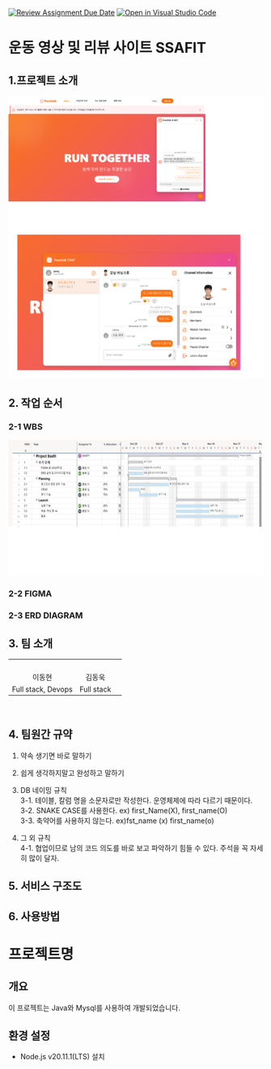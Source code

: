 [![Review Assignment Due Date](https://classroom.github.com/assets/deadline-readme-button-22041afd0340ce965d47ae6ef1cefeee28c7c493a6346c4f15d667ab976d596c.svg)](https://classroom.github.com/a/omXkVCQu)
[![Open in Visual Studio Code](https://classroom.github.com/assets/open-in-vscode-2e0aaae1b6195c2367325f4f02e2d04e9abb55f0b24a779b69b11b9e10269abc.svg)](https://classroom.github.com/online_ide?assignment_repo_id=14182909&assignment_repo_type=AssignmentRepo)
# 운동 영상 및 리뷰 사이트 SSAFIT
## 1.프로젝트 소개


![image](landingpage.png)
![image](chat.png)
 
## 2. 작업 순서
### 2-1 WBS 
![img](WBS.png)

### 2-2 FIGMA

### 2-3 ERD DIAGRAM


## 3. 팀 소개
<table>
    <tr align="center">
        <td><img src=""
 width="250"></td>
        <td><img src=""
 width="250"></td>
        <td><img src=""
        <td><img src=""
 width="250"></td>
    </tr>
    <tr align="center">
        <td>이동현</td>
        <td>김동욱</td>
    </tr>
    <tr align="center">
        <td>Full stack, Devops</td>
        <td>Full stack</td>
    </tr>
</table>
<br>

## 4. 팀원간 규약
1. 약속 생기면 바로 말하기
2. 쉽게 생각하지말고 완성하고 말하기

3. DB 네이밍 규칙<br>
   3-1. 테이블, 칼럼 명을 소문자로만 작성한다. 운영체제에 따라 다르기 때문이다. <br>
   3-2. SNAKE CASE를 사용한다.  ex) first_Name(X), first_name(O)<br>
   3-3. 축약어를 사용하지 않는다. ex)fst_name (x) first_name(o)<br>

4. 그 외 규칙<br>
  4-1. 협업이므로 남의 코드 의도를 바로 보고 파악하기 힘들 수 있다. 주석을 꼭 자세히 많이 달자.<br>
## 5. 서비스 구조도



## 6. 사용방법
# 프로젝트명

## 개요
이 프로젝트는 Java와 Mysql를 사용하여 개발되었습니다.

## 환경 설정
- Node.js v20.11.1(LTS) 설치
